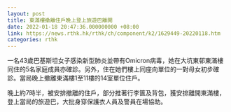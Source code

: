 ```yaml
---
layout: post
title: 東滿樓撤離住戶晚上登上旅遊巴離開
date: 2022-01-18 20:47:36.000000000 +08:00
link: https://news.rthk.hk/rthk/ch/component/k2/1629449-20220118.htm
categories: rthk
---
```


一名43歲巴基斯坦女子感染新型肺炎並帶有Omicron病毒，她在大坑東邨東滿樓同住的5名家庭成員亦確診。另外，住在她們樓上同座向單位的一對母女初步確診。當局晚上撤離東滿樓1至11樓的14室單位住戶。

晚上約7時半，被安排撤離的住戶，部分推著行李篋及背包，獲安排離開東滿樓，登上當局的旅遊巴，大批身穿保護衣人員及警員在場協助。
